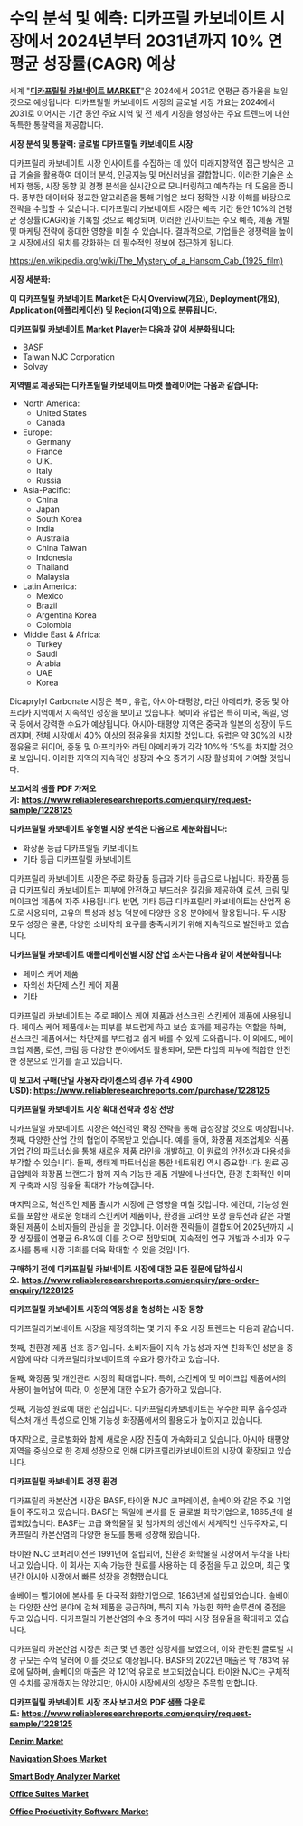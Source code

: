 <p><h1>수익 분석 및 예측: 디카프릴 카보네이트 시장에서 2024년부터 2031년까지 10% 연평균 성장률(CAGR) 예상</h1></p><p>세계 "<strong><a href="https://www.reliableresearchreports.com/dicaprylyl-carbonate-r1228125?utm_campaign=105&utm_medium=8&utm_source=Github&utm_content=ia&utm_term=20112024&utm_id=dicaprylyl-carbonate">디카프릴릴 카보네이트 MARKET</a></strong>"은 2024에서 2031로 연평균 증가율을 보일 것으로 예상됩니다. 디카프릴릴 카보네이트 시장의 글로벌 시장 개요는 2024에서 2031로 이어지는 기간 동안 주요 지역 및 전 세계 시장을 형성하는 주요 트렌드에 대한 독특한 통찰력을 제공합니다.</p>
<p><strong>시장 분석 및 통찰력: 글로벌 디카프릴릴 카보네이트 시장</strong></p>
<p><p>디카프릴리 카보네이트 시장 인사이트를 수집하는 데 있어 미래지향적인 접근 방식은 고급 기술을 활용하여 데이터 분석, 인공지능 및 머신러닝을 결합합니다. 이러한 기술은 소비자 행동, 시장 동향 및 경쟁 분석을 실시간으로 모니터링하고 예측하는 데 도움을 줍니다. 풍부한 데이터와 정교한 알고리즘을 통해 기업은 보다 정확한 시장 이해를 바탕으로 전략을 수립할 수 있습니다. 디카프릴리 카보네이트 시장은 예측 기간 동안 10%의 연평균 성장률(CAGR)을 기록할 것으로 예상되며, 이러한 인사이트는 수요 예측, 제품 개발 및 마케팅 전략에 중대한 영향을 미칠 수 있습니다. 결과적으로, 기업들은 경쟁력을 높이고 시장에서의 위치를 강화하는 데 필수적인 정보에 접근하게 됩니다.</p></p>
<p><a href="%7CAUTHORITHY_DOMAIN_URL%7C?utm_campaign=105&utm_medium=8&utm_source=Github&utm_content=ia&utm_term=20112024&utm_id=dicaprylyl-carbonate">https://en.wikipedia.org/wiki/The_Mystery_of_a_Hansom_Cab_(1925_film)</a></p>
<p><strong>시장 세분화:</strong></p>
<p><strong>이 디카프릴릴 카보네이트 Market은 다시 Overview(개요), Deployment(개요), Application(애플리케이션) 및 Region(지역)으로 분류됩니다.</strong></p>
<p><strong>디카프릴릴 카보네이트 Market Player는 다음과 같이 세분화됩니다:</strong></p>
<p><ul><li>BASF</li><li>Taiwan NJC Corporation</li><li>Solvay</li></ul></p>
<p><strong>지역별로 제공되는 디카프릴릴 카보네이트 마켓 플레이어는 다음과 같습니다:</strong></p>
<p><ul>
    <li>
        North America:
        <ul>
            <li>United States</li>
            <li>Canada</li>
        </ul>
    </li>
    <li>
        Europe:
        <ul>
            <li>Germany</li>
            <li>France</li>
            <li>U.K.</li>
            <li>Italy</li>
            <li>Russia</li>
        </ul>
    </li>
    <li>
        Asia-Pacific:
        <ul>
            <li>China</li>
            <li>Japan</li>
            <li>South Korea</li>
            <li>India</li>
            <li>Australia</li>
            <li>China Taiwan</li>
            <li>Indonesia</li>
            <li>Thailand</li>
            <li>Malaysia</li>
        </ul>
    </li>
    <li>
        Latin America:
        <ul>
            <li>Mexico</li>
            <li>Brazil</li>
            <li>Argentina Korea</li>
            <li>Colombia</li>
        </ul>
    </li>
    <li>
        Middle East & Africa:
        <ul>
            <li>Turkey</li>
            <li>Saudi</li>
            <li>Arabia</li>
            <li>UAE</li>
            <li>Korea</li>
        </ul>
    </li>
    </ul></p>
<p><p>Dicaprylyl Carbonate 시장은 북미, 유럽, 아시아-태평양, 라틴 아메리카, 중동 및 아프리카 지역에서 지속적인 성장을 보이고 있습니다. 북미와 유럽은 특히 미국, 독일, 영국 등에서 강력한 수요가 예상됩니다. 아시아-태평양 지역은 중국과 일본의 성장이 두드러지며, 전체 시장에서 40% 이상의 점유율을 차지할 것입니다. 유럽은 약 30%의 시장 점유율로 뒤이어, 중동 및 아프리카와 라틴 아메리카가 각각 10%와 15%를 차지할 것으로 보입니다. 이러한 지역의 지속적인 성장과 수요 증가가 시장 활성화에 기여할 것입니다.</p></p>
<p><strong>보고서의 샘플 PDF 가져오기:&nbsp;<a href="https://www.reliableresearchreports.com/enquiry/request-sample/1228125?utm_campaign=105&utm_medium=8&utm_source=Github&utm_content=ia&utm_term=20112024&utm_id=dicaprylyl-carbonate">https://www.reliableresearchreports.com/enquiry/request-sample/1228125</a></strong></p>
<p><strong>디카프릴릴 카보네이트 유형별 시장 분석은 다음으로 세분화됩니다:</strong></p>
<p><ul><li>화장품 등급 디카프릴릴 카보네이트</li><li>기타 등급 디카프릴릴 카보네이트</li></ul></p>
<p><p>디카프릴리 카보네이트 시장은 주로 화장품 등급과 기타 등급으로 나뉩니다. 화장품 등급 디카프릴리 카보네이트는 피부에 안전하고 부드러운 질감을 제공하여 로션, 크림 및 메이크업 제품에 자주 사용됩니다. 반면, 기타 등급 디카프릴리 카보네이트는 산업적 용도로 사용되며, 고유의 특성과 성능 덕분에 다양한 응용 분야에서 활용됩니다. 두 시장 모두 성장은 물론, 다양한 소비자의 요구를 충족시키기 위해 지속적으로 발전하고 있습니다.</p></p>
<p><strong>디카프릴릴 카보네이트 애플리케이션별 시장 산업 조사는 다음과 같이 세분화됩니다:</strong></p>
<p><ul><li>페이스 케어 제품</li><li>자외선 차단제 스킨 케어 제품</li><li>기타</li></ul></p>
<p><p>디카프릴리 카보네이트는 주로 페이스 케어 제품과 선스크린 스킨케어 제품에 사용됩니다. 페이스 케어 제품에서는 피부를 부드럽게 하고 보습 효과를 제공하는 역할을 하며, 선스크린 제품에서는 차단제를 부드럽고 쉽게 바를 수 있게 도와줍니다. 이 외에도, 메이크업 제품, 로션, 크림 등 다양한 분야에서도 활용되며, 모든 타입의 피부에 적합한 안전한 성분으로 인기를 끌고 있습니다.</p></p>
<p><strong>이 보고서 구매(단일 사용자 라이센스의 경우 가격 4900 USD):&nbsp;<a href="https://www.reliableresearchreports.com/purchase/1228125?utm_campaign=105&utm_medium=8&utm_source=Github&utm_content=ia&utm_term=20112024&utm_id=dicaprylyl-carbonate">https://www.reliableresearchreports.com/purchase/1228125</a></strong></p>
<p><strong>디카프릴릴 카보네이트 시장 확대 전략과 성장 전망</strong></p>
<p><p>디카프릴일 카보네이트 시장은 혁신적인 확장 전략을 통해 급성장할 것으로 예상됩니다. 첫째, 다양한 산업 간의 협업이 주목받고 있습니다. 예를 들어, 화장품 제조업체와 식품 기업 간의 파트너십을 통해 새로운 제품 라인을 개발하고, 이 원료의 안전성과 다용성을 부각할 수 있습니다. 둘째, 생태계 파트너십을 통한 네트워킹 역시 중요합니다. 원료 공급업체와 화장품 브랜드가 함께 지속 가능한 제품 개발에 나선다면, 환경 친화적인 이미지 구축과 시장 점유율 확대가 가능해집니다.</p><p>마지막으로, 혁신적인 제품 출시가 시장에 큰 영향을 미칠 것입니다. 예컨대, 기능성 원료를 포함한 새로운 형태의 스킨케어 제품이나, 환경을 고려한 포장 솔루션과 같은 차별화된 제품이 소비자들의 관심을 끌 것입니다. 이러한 전략들이 결합되어 2025년까지 시장 성장률이 연평균 6-8%에 이를 것으로 전망되며, 지속적인 연구 개발과 소비자 요구 조사를 통해 시장 기회를 더욱 확대할 수 있을 것입니다.</p></p>
<p><strong>구매하기 전에 디카프릴릴 카보네이트 시장에 대한 모든 질문에 답하십시오.&nbsp;<a href="https://www.reliableresearchreports.com/enquiry/pre-order-enquiry/1228125?utm_campaign=105&utm_medium=8&utm_source=Github&utm_content=ia&utm_term=20112024&utm_id=dicaprylyl-carbonate">https://www.reliableresearchreports.com/enquiry/pre-order-enquiry/1228125</a></strong><strong></strong></p>
<p><strong>디카프릴릴 카보네이트 시장의 역동성을 형성하는 시장 동향</strong></p>
<p><p>디카프릴리카보네이트 시장을 재정의하는 몇 가지 주요 시장 트렌드는 다음과 같습니다.</p><p>첫째, 친환경 제품 선호 증가입니다. 소비자들이 지속 가능성과 자연 친화적인 성분을 중시함에 따라 디카프릴리카보네이트의 수요가 증가하고 있습니다. </p><p>둘째, 화장품 및 개인관리 시장의 확대입니다. 특히, 스킨케어 및 메이크업 제품에서의 사용이 늘어남에 따라, 이 성분에 대한 수요가 증가하고 있습니다. </p><p>셋째, 기능성 원료에 대한 관심입니다. 디카프릴리카보네이트는 우수한 피부 흡수성과 텍스처 개선 특성으로 인해 기능성 화장품에서의 활용도가 높아지고 있습니다. </p><p>마지막으로, 글로벌화와 함께 새로운 시장 진출이 가속화되고 있습니다. 아시아 태평양 지역을 중심으로 한 경제 성장으로 인해 디카프릴리카보네이트의 시장이 확장되고 있습니다.</p></p>
<p><strong>디카프릴릴 카보네이트 경쟁 환경</strong></p>
<p><p>디카프릴리 카본산염 시장은 BASF, 타이완 NJC 코퍼레이션, 솔베이와 같은 주요 기업들이 주도하고 있습니다. BASF는 독일에 본사를 둔 글로벌 화학기업으로, 1865년에 설립되었습니다. BASF는 고급 화학물질 및 첨가제의 생산에서 세계적인 선두주자로, 디카프릴리 카본산염의 다양한 용도를 통해 성장해 왔습니다.</p><p>타이완 NJC 코퍼레이션은 1991년에 설립되어, 친환경 화학물질 시장에서 두각을 나타내고 있습니다. 이 회사는 지속 가능한 원료를 사용하는 데 중점을 두고 있으며, 최근 몇 년간 아시아 시장에서 빠른 성장을 경험했습니다.</p><p>솔베이는 벨기에에 본사를 둔 다국적 화학기업으로, 1863년에 설립되었습니다. 솔베이는 다양한 산업 분야에 걸쳐 제품을 공급하며, 특히 지속 가능한 화학 솔루션에 중점을 두고 있습니다. 디카프릴리 카본산염의 수요 증가에 따라 시장 점유율을 확대하고 있습니다.</p><p>디카프릴리 카본산염 시장은 최근 몇 년 동안 성장세를 보였으며, 이와 관련된 글로벌 시장 규모는 수억 달러에 이를 것으로 예상됩니다. BASF의 2022년 매출은 약 783억 유로에 달하며, 솔베이의 매출은 약 121억 유로로 보고되었습니다. 타이완 NJC는 구체적인 수치를 공개하지는 않았지만, 아시아 시장에서의 성장은 주목할 만합니다.</p></p>
<p><strong>디카프릴릴 카보네이트 시장 조사 보고서의 PDF 샘플 다운로드:&nbsp;<a href="https://www.reliableresearchreports.com/enquiry/request-sample/1228125?utm_campaign=105&utm_medium=8&utm_source=Github&utm_content=ia&utm_term=20112024&utm_id=dicaprylyl-carbonate">https://www.reliableresearchreports.com/enquiry/request-sample/1228125</a></strong></p>
<p><strong><p><a href="https://github.com/luckyshygirl/Market-Research-Report-List-6/blob/main/denim-market.md?utm_campaign=105&utm_medium=8&utm_source=Github&utm_content=ia&utm_term=20112024&utm_id=dicaprylyl-carbonate">Denim Market</a></p><p><a href="https://www.linkedin.com/pulse/deep-dive-navigation-shoes-market-itstrends-segmentation-tyggc?utm_campaign=105&utm_medium=8&utm_source=Github&utm_content=ia&utm_term=20112024&utm_id=dicaprylyl-carbonate">Navigation Shoes Market</a></p><p><a href="https://www.linkedin.com/pulse/analyzing-smart-body-analyzer-market-dynamics-growth-drivers-akj3e?utm_campaign=105&utm_medium=8&utm_source=Github&utm_content=ia&utm_term=20112024&utm_id=dicaprylyl-carbonate">Smart Body Analyzer Market</a></p><p><a href="https://issuu.com/reportprime-2/docs/office-suites-market-size-2030.pptx_c8c8f7501d74f2?utm_campaign=105&utm_medium=8&utm_source=Github&utm_content=ia&utm_term=20112024&utm_id=dicaprylyl-carbonate">Office Suites Market</a></p><p><a href="https://issuu.com/reportprime-2/docs/office-productivity-software-market_98ab205d48ed86?utm_campaign=105&utm_medium=8&utm_source=Github&utm_content=ia&utm_term=20112024&utm_id=dicaprylyl-carbonate">Office Productivity Software Market</a></p></strong></p>